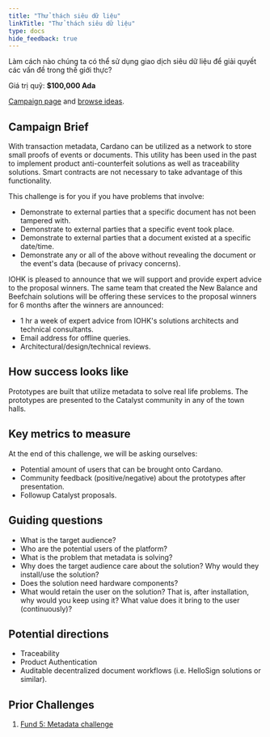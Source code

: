 ```yaml
---
title: "Thử thách siêu dữ liệu"
linkTitle: "Thử thách siêu dữ liệu"
type: docs
hide_feedback: true
---
```

Làm cách nào chúng ta có thể sử dụng giao dịch siêu dữ liệu để giải quyết các vấn đề trong thế giới thực?

Giá trị quỹ: **$100,000 Ada**

[Campaign page](https://cardano.ideascale.com/a/campaign-home/26107) and [browse ideas](https://cardano.ideascale.com/a/ideas/top/campaign-filter/byids/campaigns/26107/stage/unspecified).

## Campaign Brief

With transaction metadata, Cardano can be utilized as a network to store small proofs of events or documents. This utility has been used in the past to implement product anti-counterfeit solutions as well as traceability solutions. Smart contracts are not necessary to take advantage of this functionality.

This challenge is for you if you have problems that involve:

- Demonstrate to external parties that a specific document has not been tampered with.
- Demonstrate to external parties that a specific event took place.
- Demonstrate to external parties that a document existed at a specific date/time.
- Demonstrate any or all of the above without revealing the document or the event's data (because of privacy concerns).

IOHK is pleased to announce that we will support and provide expert advice to the proposal winners. The same team that created the New Balance and Beefchain solutions will be offering these services to the proposal winners for 6 months after the winners are announced:

- 1 hr a week of expert advice from IOHK's solutions architects and technical consultants.
- Email address for offline queries.
- Architectural/design/technical reviews.

## How success looks like

Prototypes are built that utilize metadata to solve real life problems. The prototypes are presented to the Catalyst community in any of the town halls.

## Key metrics to measure

At the end of this challenge, we will be asking ourselves:

- Potential amount of users that can be brought onto Cardano.
- Community feedback (positive/negative) about the prototypes after presentation.
- Followup Catalyst proposals.

## Guiding questions

- What is the target audience?
- Who are the potential users of the platform?
- What is the problem that metadata is solving?
- Why does the target audience care about the solution? Why would they install/use the solution?
- Does the solution need hardware components?
- What would retain the user on the solution? That is, after installation, why would you keep using it? What value does it bring to the user (continuously)?

## Potential directions

- Traceability
- Product Authentication
- Auditable decentralized document workflows (i.e. HelloSign solutions or similar).

## Prior Challenges

1. [Fund 5: Metadata challenge](https://cardano.ideascale.com/a/campaign-home/25945)